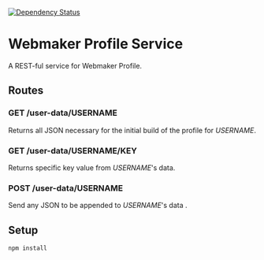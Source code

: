 [![Dependency Status](https://gemnasium.com/gvn/webmaker-profile-service.png)](https://gemnasium.com/gvn/webmaker-profile-service)

# Webmaker Profile Service

A REST-ful service for Webmaker Profile.

## Routes

### GET /user-data/USERNAME

Returns all JSON necessary for the initial build of the profile for *USERNAME*.

### GET /user-data/USERNAME/KEY

Returns specific key value from *USERNAME*'s data.

### POST /user-data/USERNAME

Send any JSON to be appended to *USERNAME*'s data .

## Setup

`npm install`
